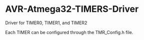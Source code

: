 # AVR-Atmega32-TIMERS-Driver
Driver for TIMER0, TIMER1, and TIMER2

Each TIMER can be configured through the TMR_Config.h file.
